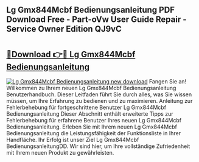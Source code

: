 ## Lg Gmx844Mcbf Bedienungsanleitung PDF Download Free - Part-oVw User Guide Repair - Service Owner Edition QJ9vC

# <h2><a href="http://df2wus.blite.top/?on=Lg+Gmx844Mcbf+Bedienungsanleitung">🔗Download 👉🔴 Lg Gmx844Mcbf Bedienungsanleitung</a></h2>

[![Lg Gmx844Mcbf Bedienungsanleitung new download](https://i.imgur.com/lujVjoI.png)](http://df2wus.blite.top/?on=Lg+Gmx844Mcbf+Bedienungsanleitung)
Fangen Sie an! Willkommen zu Ihrem neuen Lg Gmx844Mcbf Bedienungsanleitung Benutzerhandbuch. Dieser Leitfaden führt Sie durch alles, was Sie wissen müssen, um Ihre Erfahrung zu bedienen und zu maximieren. Anleitung zur Fehlerbehebung für fortgeschrittene Benutzer Lg Gmx844Mcbf Bedienungsanleitung Dieser Abschnitt enthält erweiterte Tipps zur Fehlerbehebung für erfahrene Benutzer Ihres neuen Lg Gmx844Mcbf Bedienungsanleitung. Erleben Sie mit Ihrem neuen Lg Gmx844Mcbf Bedienungsanleitung die Leistungsfähigkeit der Funktionsliste in Ihrer Handfläche. Ihr Erfolg ist unser Ziel Lg Gmx844Mcbf BedienungsanleitungDD. Wir sind hier, um Ihre vollständige Zufriedenheit mit Ihrem neuen Produkt zu gewährleisten.
